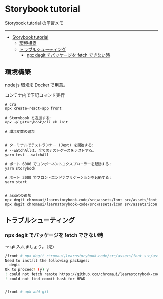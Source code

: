 # Storybook tutorial

Storybook tutorial の学習メモ

---

- [Storybook tutorial](#storybook-tutorial)
  - [環境構築](#環境構築)
  - [トラブルシューティング](#トラブルシューティング)
    - [npx degit でパッケージを fetch できない時](#npx-degit-でパッケージを-fetch-できない時)

## 環境構築

node.js 環境を Docker で用意。

コンテナ内で下記コマンド実行

```sh
# cra
npx create-react-app front

# Storybook を追加する:
npx -p @storybook/cli sb init

# 環境変数の追加


# ターミナルでテストランナー (Jest) を開始する:
# --watchAllは、全てのテストケースをテストする。
yarn test --watchAll

# ポート 6006 でコンポーネントエクスプローラーを起動する:
yarn storybook

# ポート 3000 でフロントエンドアプリケーションを起動する:
yarn start


# assetの追加
npx degit chromaui/learnstorybook-code/src/assets/font src/assets/font
npx degit chromaui/learnstorybook-code/src/assets/icon src/assets/icon
```

## トラブルシューティング

### npx degit でパッケージを fetch できない時

→ git 入れましょう。（完）

```sh
/front # npx degit chromaui/learnstorybook-code/src/assets/font src/assets/font
Need to install the following packages:
  degit
Ok to proceed? (y) y
! could not fetch remote https://github.com/chromaui/learnstorybook-code
! could not find commit hash for HEAD


/front # apk add git
```
